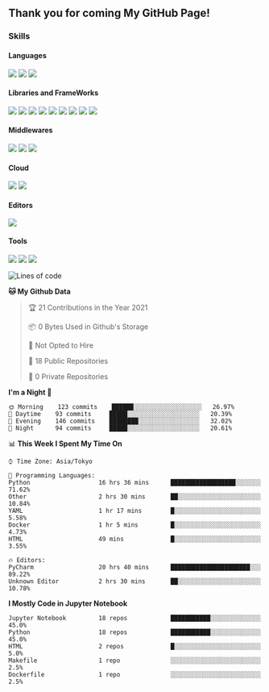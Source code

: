 ## Thank you for coming My GitHub Page!


### Skills
<!-- Badge Template: <img src="https://img.shields.io/badge/-<LabeltoShow>-<IconsColorCode>?style=flat&logo=<IconsName>&logoColor=white"/>  -->
#### Languages
<p>
<img src="https://img.shields.io/badge/-Python-3776AB?style=flat&logo=Python&logoColor=white"/>
<img src="https://img.shields.io/badge/-HTML5-E34F26?style=flat&logo=HTML5&logoColor=white"/>
<img src="https://img.shields.io/badge/-CSS3-1572B6?style=flat&logo=CSS3&logoColor=white"/>
</p>


#### Libraries and FrameWorks
<p>
<img src="https://img.shields.io/badge/-PyTorch-EE4C2C?style=flat&logo=PyTorch&logoColor=white"/>
<img src="https://img.shields.io/badge/-keras-D00000?style=flat&logo=Keras&logoColor=white"/>
<img src="https://img.shields.io/badge/-pandas-150458?style=flat&logo=pandas&logoColor=white"/>
<img src="https://img.shields.io/badge/-numpy-013243?style=flat&logo=numpy&logoColor=white"/>
<img src="https://img.shields.io/badge/-jupyter-F37626?style=flat&logo=jupyter&logoColor=white"/>
<img src="https://img.shields.io/badge/-scikit%20learn-F7931E?style=flat&logo=scikit-learn&logoColor=white"/>
<img src="https://img.shields.io/badge/-PyTorch%20Lightning-792EE5?style=flat&logoColor=white"/>
<img src="https://img.shields.io/badge/-Comet-020041?style=flat&logoColor=white"/>
<img src="https://img.shields.io/badge/-Streamlit-FF4B4B?style=flat&logoColor=white"/>

</p>

#### Middlewares
<p>
<img src="https://img.shields.io/badge/-Docker-2496ED?style=flat&logo=Docker&logoColor=white"/>
<img src="https://img.shields.io/badge/-MySQL-4479A1?style=flat&logo=MySQL&logoColor=white"/>
<img src="https://img.shields.io/badge/-PostgreSQL-336791?style=flat&logo=PostgreSQL&logoColor=white"/>
</p>

#### Cloud
<p>
<img src="https://img.shields.io/badge/-Google%20Cloud-4285F4?style=flat&logo=Google%20Cloud&logoColor=white"/>
<img src="https://img.shields.io/badge/-Azure-0089D6?style=flat&logo=Microsoft%20Azure&logoColor=white"/>
</p>

#### Editors
<p>
<img src="https://img.shields.io/badge/-PyCharm-000000?style=flat&logo=PyCharm&logoColor=white"/>
</p>

#### Tools
<p>
<img src="https://img.shields.io/badge/-Git-F44D27?style=flat&logo=Git&logoColor=white"/>
<img src="https://img.shields.io/badge/-Github-181717?style=flat&logo=GitHub&logoColor=white"/>
<img src="https://img.shields.io/badge/-Slack-4A154B?style=flat&logo=Slack&logoColor=white"/>
</p>

<!--START_SECTION:waka-->
![Lines of code](https://img.shields.io/badge/From%20Hello%20World%20I%27ve%20Written-2.7%20million%20lines%20of%20code-blue)

**🐱 My Github Data** 

> 🏆 21 Contributions in the Year 2021
 > 
> 📦 0 Bytes Used in Github's Storage 
 > 
> 🚫 Not Opted to Hire
 > 
> 📜 18 Public Repositories 
 > 
> 🔑 0 Private Repositories  
 > 
**I'm a Night 🦉** 

```text
🌞 Morning    123 commits    ██████░░░░░░░░░░░░░░░░░░░   26.97% 
🌆 Daytime    93 commits     █████░░░░░░░░░░░░░░░░░░░░   20.39% 
🌃 Evening    146 commits    ████████░░░░░░░░░░░░░░░░░   32.02% 
🌙 Night      94 commits     █████░░░░░░░░░░░░░░░░░░░░   20.61%

```


📊 **This Week I Spent My Time On** 

```text
⌚︎ Time Zone: Asia/Tokyo

💬 Programming Languages: 
Python                   16 hrs 36 mins      ██████████████████░░░░░░░   71.62% 
Other                    2 hrs 30 mins       ██░░░░░░░░░░░░░░░░░░░░░░░   10.84% 
YAML                     1 hr 17 mins        █░░░░░░░░░░░░░░░░░░░░░░░░   5.58% 
Docker                   1 hr 5 mins         █░░░░░░░░░░░░░░░░░░░░░░░░   4.73% 
HTML                     49 mins             █░░░░░░░░░░░░░░░░░░░░░░░░   3.55%

🔥 Editors: 
PyCharm                  20 hrs 40 mins      ██████████████████████░░░   89.22% 
Unknown Editor           2 hrs 30 mins       ██░░░░░░░░░░░░░░░░░░░░░░░   10.78%

```

**I Mostly Code in Jupyter Notebook** 

```text
Jupyter Notebook         18 repos            ███████████░░░░░░░░░░░░░░   45.0% 
Python                   18 repos            ███████████░░░░░░░░░░░░░░   45.0% 
HTML                     2 repos             █░░░░░░░░░░░░░░░░░░░░░░░░   5.0% 
Makefile                 1 repo              ░░░░░░░░░░░░░░░░░░░░░░░░░   2.5% 
Dockerfile               1 repo              ░░░░░░░░░░░░░░░░░░░░░░░░░   2.5%

```



<!--END_SECTION:waka-->

<!--
**navitacion/navitacion** is a ✨ _special_ ✨ repository because its `README.md` (this file) appears on your GitHub profile.

Here are some ideas to get you started:

- 🔭 I’m currently working on ...
- 🌱 I’m currently learning ...
- 👯 I’m looking to collaborate on ...
- 🤔 I’m looking for help with ...
- 💬 Ask me about ...
- 📫 How to reach me: ...
- 😄 Pronouns: ...
- ⚡ Fun fact: ...
-->
